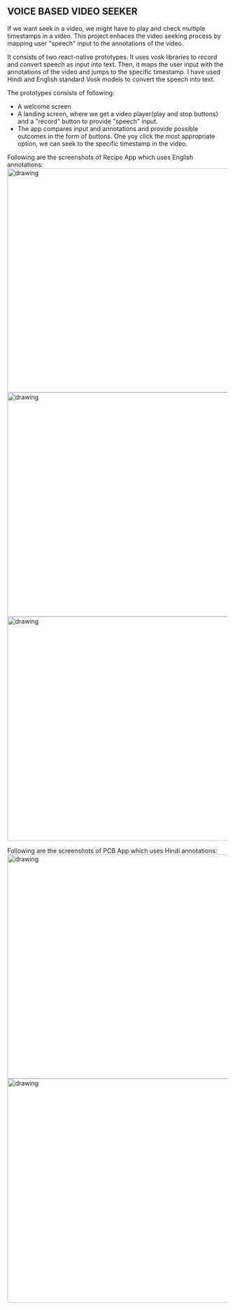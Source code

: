 ## VOICE BASED VIDEO SEEKER

If we want seek in a video, we might have to play and check multiple timestamps in a video. This project enhaces the video seeking process by mapping user "speech" input to the annotations of the video.

It consists of two react-native prototypes. It uses vosk libraries to record and convert speech as input into text. Then, it maps the user input with the annotations of the video and jumps to the specific timestamp. I have used Hindi and English standard Vosk models to convert the speech into text.

The prototypes consists of following:

- A welcome screen
- A landing screen, where we get a video player(play and stop buttons) and a "record" button to provide "speech" input.
- The app compares input and annotations and provide possible outcomes in the form of buttons. One yoy click the most appropriate option, we can seek to the specific timestamp in the video.

Following are the screenshots of Recipe App which uses English annotations:
<br>
<img src="RecipeApp/recipeAppHomeScreen.jpeg" alt="drawing" width="512"/>
<img src="RecipeApp/recipeAppRecorder.jpeg" alt="drawing" width="512"/>
<img src="RecipeApp/recipeAppOptionButtons.jpeg" alt="drawing" width="512"/>

Following are the screenshots of PCB App which uses Hindi annotations:
<br>
<img src="PCBApp/PCB_Recorder.png" alt="drawing" width="512"/>
<img src="PCBApp/PCB_optionButtons.png" alt="drawing" width="512"/>
